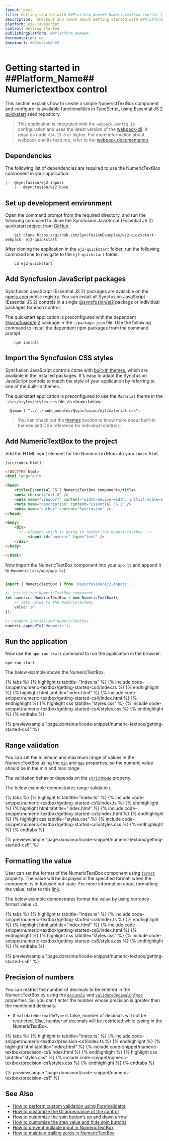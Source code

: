 ```yaml
---
layout: post
title: Getting started with ##Platform_Name## Numerictextbox control | Syncfusion
description:  Checkout and learn about Getting started with ##Platform_Name## Numerictextbox control of Syncfusion Essential JS 2 and more details.
platform: ej2-javascript
control: Getting started 
publishingplatform: ##Platform_Name##
documentation: ug
domainurl: ##DomainURL##
---
```


# Getting started in ##Platform_Name## Numerictextbox control

This section explains how to create a simple NumerictTextBox component and configure its available functionalities in TypeScript, using Essential JS 2 [quickstart](https://github.com/SyncfusionExamples/ej2-quickstart-webpack-) seed repository.

> This application is integrated with the `webpack.config.js` configuration and uses the latest version of the [webpack-cli](https://webpack.js.org/api/cli/#commands). It requires node `v14.15.0` or higher. For more information about webpack and its features, refer to the [webpack documentation](https://webpack.js.org/guides/getting-started/).


## Dependencies

The following list of dependencies are required to use the NumericTextBox component in your application.

```javascript
|-- @syncfusion/ej2-inputs
    |-- @syncfusion/ej2-base
```

## Set up development environment

Open the command prompt from the required directory, and run the following command to clone the Syncfusion JavaScript (Essential JS 2) quickstart project from [GitHub](https://github.com/SyncfusionExamples/ej2-quickstart-webpack-).

```
    git clone https://github.com/SyncfusionExamples/ej2-quickstart-webpack- ej2-quickstart
```

After cloning the application in the `ej2-quickstart` folder, run the following command line to navigate to the `ej2-quickstart` folder.

```
    cd ej2-quickstart
```

## Add Syncfusion JavaScript packages

Syncfusion JavaScript (Essential JS 2) packages are available on the [npmjs.com](https://www.npmjs.com/~syncfusionorg) public registry. You can install all Syncfusion JavaScript (Essential JS 2) controls in a single [@syncfusion/ej2](https://www.npmjs.com/package/@syncfusion/ej2) package or individual packages for each control.

The quickstart application is preconfigured with the dependent [@syncfusion/ej2](https://www.npmjs.com/package/@syncfusion/ej2) package in the `~/package.json` file. Use the following command to install the dependent npm packages from the command prompt.

```
    npm install
```

## Import the Syncfusion CSS styles

Syncfusion JavaScript controls come with [built-in themes](https://ej2.syncfusion.com/documentation/appearance/theme/), which are available in the installed packages. It's easy to adapt the Syncfusion JavaScript controls to match the style of your application by referring to one of the built-in themes.

The quickstart application is preconfigured to use the `Material` theme in the `~/src/styles/styles.css` file, as shown below: 

```
  @import "../../node_modules/@syncfusion/ej2/material.css";
```

> You can check out the [themes](https://ej2.syncfusion.com/documentation/appearance/theme/) section to know more about built-in themes and CSS reference for individual controls.

## Add NumericTextBox to the project

Add the HTML input element for the NumericTextBox into your `index.html`.

`[src/index.html]`

```html
<!DOCTYPE html>
<html lang="en">

<head>
    <title>Essential JS 2 NumericTextBox component</title>
    <meta charset="utf-8" />
    <meta name="viewport" content="width=device-width, initial-scale=1.0, user-scalable=no" />
    <meta name="description" content="Essential JS 2" />
    <meta name="author" content="Syncfusion" />
</head>

<body>
    <div>
      <!--element which is going to render the NumericTextBox -->
          <input id="numeric" type="text" />
    </div>
</body>

</html>

```

Now import the NumericTextBox component into your `app.ts` and append it to `#numeric`
`[src/app/app.ts]`

```ts

import { NumericTextBox } from '@syncfusion/ej2-inputs';

// initializes NumericTextBox component
let numeric: NumericTextBox = new NumericTextBox({
    // sets value to the NumericTextBox
    value: 10
});

// renders initialized NumericTextBox
numeric.appendTo('#numeric');

```

## Run the application

Now use the `npm run start` command to run the application in the browser.

```
npm run start
```

The below example shows the NumericTextBox.

{% tabs %}
{% highlight ts tabtitle="index.ts" %}
{% include code-snippet/numeric-textbox/getting-started-cs4/index.ts %}
{% endhighlight %}
{% highlight html tabtitle="index.html" %}
{% include code-snippet/numeric-textbox/getting-started-cs4/index.html %}
{% endhighlight %}
{% highlight css tabtitle="styles.css" %}
{% include code-snippet/numeric-textbox/getting-started-cs4/styles.css %}
{% endhighlight %}
{% endtabs %}
          
{% previewsample "page.domainurl/code-snippet/numeric-textbox/getting-started-cs4" %}

## Range validation

You can set the minimum and maximum range of values in the NumericTextBox using the [`min`](../api/numerictextbox/#min) and [`max`](../api/numerictextbox/#max) properties, so the numeric value should be in the min and max range.

The validation behavior depends on the [`strictMode`](../api/numerictextbox/#strictmode) property.

The below example demonstrates range validation.

{% tabs %}
{% highlight ts tabtitle="index.ts" %}
{% include code-snippet/numeric-textbox/getting-started-cs5/index.ts %}
{% endhighlight %}
{% highlight html tabtitle="index.html" %}
{% include code-snippet/numeric-textbox/getting-started-cs5/index.html %}
{% endhighlight %}
{% highlight css tabtitle="styles.css" %}
{% include code-snippet/numeric-textbox/getting-started-cs5/styles.css %}
{% endhighlight %}
{% endtabs %}
          
{% previewsample "page.domainurl/code-snippet/numeric-textbox/getting-started-cs5" %}

## Formatting the value

User can set the format of the NumericTextBox component using [`format`](../api/numerictextbox/#format) property. The value will be displayed in the specified format, when the component is in focused out state. For more information about formatting the value, refer to this [link](./formats/).

The below example demonstrates format the value by using currency format value `c2`.

{% tabs %}
{% highlight ts tabtitle="index.ts" %}
{% include code-snippet/numeric-textbox/getting-started-cs6/index.ts %}
{% endhighlight %}
{% highlight html tabtitle="index.html" %}
{% include code-snippet/numeric-textbox/getting-started-cs6/index.html %}
{% endhighlight %}
{% highlight css tabtitle="styles.css" %}
{% include code-snippet/numeric-textbox/getting-started-cs6/styles.css %}
{% endhighlight %}
{% endtabs %}
          
{% previewsample "page.domainurl/code-snippet/numeric-textbox/getting-started-cs6" %}

## Precision of numbers

You can restrict the number of decimals to be entered in the NumericTextBox by using the [`decimals`](../api/numerictextbox/#decimals) and [`validateDecimalOnType`](../api/numerictextbox/#validatedecimalontype) properties. So, you can't enter the number whose precision is greater than the mentioned decimals.

* If `validateDecimalOnType` is false, number of decimals will not be restricted. Else, number of decimals will be restricted while typing in the NumericTextBox.

{% tabs %}
{% highlight ts tabtitle="index.ts" %}
{% include code-snippet/numeric-textbox/precision-cs1/index.ts %}
{% endhighlight %}
{% highlight html tabtitle="index.html" %}
{% include code-snippet/numeric-textbox/precision-cs1/index.html %}
{% endhighlight %}
{% highlight css tabtitle="styles.css" %}
{% include code-snippet/numeric-textbox/precision-cs1/styles.css %}
{% endhighlight %}
{% endtabs %}
          
{% previewsample "page.domainurl/code-snippet/numeric-textbox/precision-cs1" %}

## See Also

* [How to perform custom validation using FormValidator](./how-to/perform-custom-validation-using-form-validator/)
* [How to customize the UI appearance of the control](./how-to/customize-the-ui-appearance-of-the-control/)
* [How to customize the spin button’s up and down arrow](./how-to/customize-the-spin-buttons-up-and-down-arrow/)
* [How to customize the step value and hide spin buttons](./how-to/customize-the-step-value-and-hide-spin-buttons/)
* [How to prevent nullable input in NumericTextBox](./how-to/prevent-nullable-input-in-numerictextbox/)
* [How to maintain trailing zeros in NumericTextBox](./how-to/maintain-trailing-zeros-in-numerictextbox/)
